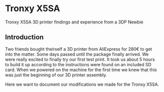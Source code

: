 # Tronxy X5SA

Tronxy X5SA 3D printer findings and experience from a 3DP Newbie


## Introduction

Two friends bought theirself a 3D printer from AliExpress for 280€ to get into the matter. Some days passed until the package finally arrived. We were really excited to finally try our first test print. It took us about 5 hours to build it up according to the instructions were found on an included SD card.
When we powered on the machine for the first time we knew that this was just the beginning of our 3D printer assembly. 

Here we want to document our modifications we made for the Tronxy X5SA.
